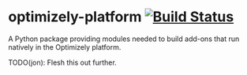 # optimizely-platform [![Build Status](https://magnum.travis-ci.com/optimizely/optimizely_platform.svg?token=YFDwv84aYxfE7DHxqDdT&branch=devel)](https://magnum.travis-ci.com/optimizely/optimizely_platform)

A Python package providing modules needed to build add-ons that run natively in the Optimizely platform.

TODO(jon): Flesh this out further.
